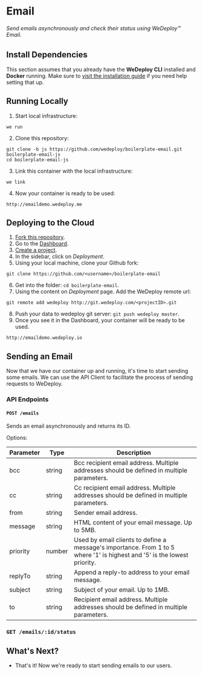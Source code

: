 # Email

###### Send emails asynchronously and check their status using *WeDeploy™ Email*.

<!-- <article id="install-dependencies"> -->

## Install Dependencies

This section assumes that you already have the **WeDeploy CLI** installed and **Docker** running. Make sure to [visit the installation guide](/docs/intro/using-the-command-line.html) if you need help setting that up.

<!-- </article> -->

<!-- <article id="running-locally"> -->

## Running Locally

1. Start local infrastructure:

  ```text
we run
  ```

2. Clone this repository:

  ```text
git clone -b js https://github.com/wedeploy/boilerplate-email.git boilerplate-email-js
cd boilerplate-email-js
  ```

3. Link this container with the local infrastructure:

  ```text
we link
  ```

4. Now your container is ready to be used:

  ```text
http://emaildemo.wedeploy.me
  ```

<!-- </article> -->

<!-- <article id="deploying-to-the-cloud"> -->

## Deploying to the Cloud

1. [Fork this repository](https://github.com/wedeploy/boilerplate-email/fork).
2. Go to the [Dashboard](http://dashboard.wedeploy.com).
3. [Create a project](http://dashboard.wedeploy.com/projects/create).
4. In the sidebar, click on *Deployment*.
5. Using your local machine, clone your Github fork:
  ```text
git clone https://github.com/<username>/boilerplate-email
  ```
6. Get into the folder: `cd boilerplate-email`.
7. Using the content on *Deployment* page. Add the WeDeploy remote url:
  ```text
git remote add wedeploy http://git.wedeploy.com/<projectID>.git
  ```
8. Push your data to wedeploy git server: `git push wedeploy master`.
9. Once you see it in the Dashboard, your container will be ready to be used.

  ```text
http://emaildemo.wedeploy.io
  ```

<!-- </article> -->

<!-- <article id="sending-an-email"> -->

## Sending an Email

Now that we have our container up and running, it's time to start sending some emails. We can use the API Client to facilitate the process of sending requests to WeDeploy.

### API Endpoints

#### `POST /emails`

Sends an email asynchronously and returns its ID.

Options:

<table class="table">
  <thead>
    <tr>
      <th>Parameter</th>
      <th>Type</th>
      <th>Description</th>
    </tr>
  </thead>
  <tbody>
    <tr>
      <td>bcc</td>
      <td>string</td>
      <td>Bcc recipient email address. Multiple addresses should be defined in multiple parameters.</td>
    </tr>
    <tr>
      <td>cc</td>
      <td>string</td>
      <td>Cc recipient email address. Multiple addresses should be defined in multiple parameters.</td>
    </tr>
    <tr>
      <td>from</td>
      <td>string</td>
      <td>Sender email address.</td>
    </tr>
    <tr>
      <td>message</td>
      <td>string</td>
      <td>HTML content of your email message. Up to 5MB.</td>
    </tr>
    <tr>
      <td>priority</td>
      <td>number</td>
      <td>Used by email clients to define a message's importance. From 1 to 5 where '1' is highest and '5' is the lowest priority.</td>
    </tr>
    <tr>
      <td>replyTo</td>
      <td>string</td>
      <td>Append a reply-to address to your email message.</td>
    </tr>
    <tr>
      <td>subject</td>
      <td>string</td>
      <td>Subject of your email. Up to 1MB.</td>
    </tr>
    <tr>
      <td>to</td>
      <td>string</td>
      <td>Recipient email address. Multiple addresses should be defined in multiple parameters.</td>
    </tr>
  </tbody>
</table>

### `GET /emails/:id/status`


<!-- </article> -->

## What's Next?

* That's it! Now we're ready to start sending emails to our users.
